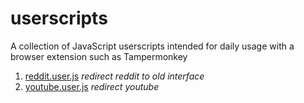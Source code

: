 # userscripts

A collection of JavaScript userscripts intended for daily usage with a browser extension such as Tampermonkey

1. [reddit.user.js](reddit.user.js) *redirect reddit to old interface*
2. [youtube.user.js](youtube.user.js) *redirect youtube*
